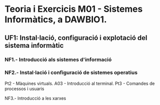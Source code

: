 # Teoria i Exercicis M01 - Sistemes Informàtics, a DAWBIO1. 

## UF1: Instal·lació, configuració i explotació del sistema informàtic

### NF1.- Introducció als sistemes d'informació
### NF2.- Instal·lació i configuració de sistemes operatius

Pt2 - Màquines virtuals.
A03 - Introducció al terminal.
Pt3 - Comandes de processos i usuaris

NF3.- Introducció a les xarxes

